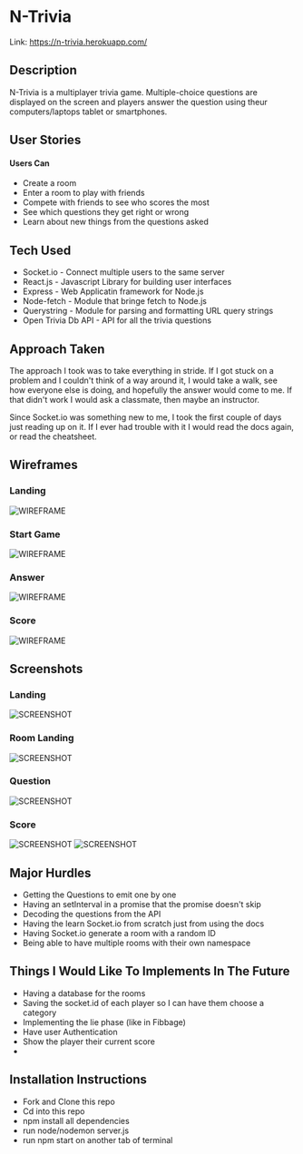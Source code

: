 # N-Trivia

Link: https://n-trivia.herokuapp.com/

## Description
N-Trivia is a multiplayer trivia game.  Multiple-choice questions are displayed on the screen and players answer the question using theur computers/laptops tablet or smartphones.

## User Stories
#### Users Can
* Create a room
* Enter a room to play with friends
* Compete with friends to see who scores the most
* See which questions they get right or wrong
* Learn about new things from the questions asked

## Tech Used
* Socket.io - Connect multiple users to the same server
* React.js - Javascript Library for building user interfaces
* Express - Web Applicatin framework for Node.js
* Node-fetch - Module that bringe fetch to Node.js
* Querystring - Module for parsing and formatting URL query strings
* Open Trivia Db API - API for all the trivia questions

## Approach Taken
The approach I took was to take everything in stride.  If I got stuck on a problem and I couldn't think of a way around it, I would take a walk, see how everyone else is doing, and hopefully the answer would come to me.  If that didn't work I would ask a classmate, then maybe an instructor.

Since Socket.io was something new to me, I took the first couple of days just reading up on it.  If I ever had trouble with it I would read the docs again, or read the cheatsheet. 

## Wireframes
### Landing
![WIREFRAME](images/LANDING-WIREFRAME.png)

### Start Game
![WIREFRAME](images/START-GAME.png)

### Answer
![WIREFRAME](images/LIE-AND-ANSWER.png)

### Score
![WIREFRAME](images/SCORE.png)

## Screenshots
### Landing
![SCREENSHOT](images/Landing.png)

### Room Landing
![SCREENSHOT](images/Room_Landing.png)

### Question
![SCREENSHOT](images/Question_Page.png)

### Score
![SCREENSHOT](images/Score-Page_Top.png)
![SCREENSHOT](images/Score_Page_Bottom.png)

## Major Hurdles
* Getting the Questions to emit one by one
* Having an setInterval in a promise that the promise doesn't skip
* Decoding the questions from the API
* Having the learn Socket.io from scratch just from using the docs
* Having Socket.io generate a room with a random ID
* Being able to have multiple rooms with their own namespace

## Things I Would Like To Implements In The Future
* Having a database for the rooms
* Saving the socket.id of each player so I can have them choose a category
* Implementing the lie phase (like in Fibbage)
* Have user Authentication
* Show the player their current score
* 

## Installation Instructions
* Fork and Clone this repo
* Cd into this repo
* npm install all dependencies
* run node/nodemon server.js
* run npm start on another tab of terminal